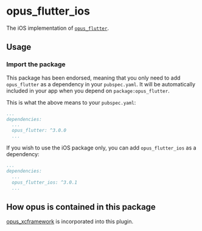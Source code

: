 # opus_flutter_ios

The iOS implementation of [`opus_flutter`][1].

## Usage

### Import the package

This package has been endorsed, meaning that you only need to add `opus_flutter`
as a dependency in your `pubspec.yaml`. It will be automatically included in your app
when you depend on `package:opus_flutter`.

This is what the above means to your `pubspec.yaml`:

```yaml
...
dependencies:
  ...
  opus_flutter: ^3.0.0
  ...
```

If you wish to use the iOS package only, you can add `opus_flutter_ios` as a
dependency:

```yaml
...
dependencies:
  ...
  opus_flutter_ios: ^3.0.1
  ...
```

## How opus is contained in this package
[opus_xcframework](https://github.com/EPNW/opus_xcframework) is incorporated into this plugin.


[1]: ../opus_flutter
